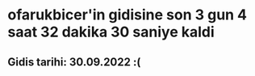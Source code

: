 # ofarukbicer'in gidisine son 3 gun 4 saat 32 dakika 30 saniye kaldi

## Gidis tarihi: 30.09.2022 :(
